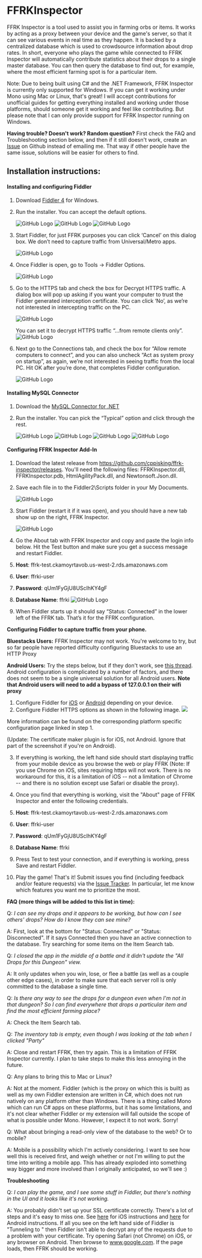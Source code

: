 # FFRKInspector

FFRK Inspector is a tool used to assist you in farming orbs or items.  It works by acting as a proxy between your device and the game's server, so that it can see various events in real time as they happen.  It is backed by a centralized database which is used to crowdsource information about drop rates.  In short, everyone who plays the game while connected to FFRK Inspector will automatically contribute statistics about their drops to a single master database.  You can then query the database to find out, for example, where the most efficient farming spot is for a particular item.

Note: Due to being built using C# and the .NET Framework, FFRK Inspector is currently only supported for Windows.  If you can get it working under Mono using Mac or Linux, that's great!  I will accept contributions for unofficial guides for getting everything installed and working under those platforms, should someone get it working and feel like contributing.  But please note that I can only provide support for FFRK Inspector running on Windows.


**Having trouble?  Doesn't work?  Random question?**  First check the FAQ and Troubleshooting section below, and then if it still doesn't work, create an [Issue](https://github.com/cppisking/ffrk-inspector/issues) on Github instead of emailing me.  That way if other people have the same issue, solutions will be easier for others to find.

## Installation instructions:

#### Installing and configuring Fiddler
1. Download [Fiddler 4](http://www.telerik.com/download/fiddler) for Windows.
2. Run the installer.  You can accept the default options.

     ![GitHub Logo](/Images/Documentation/fiddler1.png)
     ![GitHub Logo](/Images/Documentation/fiddler2.png)
     ![GitHub Logo](/Images/Documentation/fiddler3.png)
3. Start Fiddler, for just FFRK purposes you can click ‘Cancel’ on this dialog box. We don’t need to capture traffic from Universal/Metro apps.

     ![GitHub Logo](/Images/Documentation/fiddler4.png)
4. Once Fiddler is open, go to Tools -> Fiddler Options.

     ![GitHub Logo](/Images/Documentation/fiddler5.png)
5. Go to the HTTPS tab and check the box for Decrypt HTTPS traffic. A dialog box will pop up asking if you want your computer to trust the Fiddler generated interception certificate. You can click ‘No’, as we’re not interested in intercepting traffic on the PC.

     ![GitHub Logo](/Images/Documentation/fiddler6.png)

   You can set it to decrypt HTTPS traffic “…from remote clients only”.
     ![GitHub Logo](/Images/Documentation/fiddler7.png)

6. Next go to the Connections tab, and check the box for “Allow remote computers to connect”, and you can also uncheck “Act as system proxy on startup”, as again, we’re not interested in seeing traffic from the local PC. Hit OK after you’re done, that completes Fiddler configuration.
     
     ![GitHub Logo](/Images/Documentation/fiddler8.png)

#### Installing MySQL Connector
1. Download the [MySQL Connector for .NET](https://dev.mysql.com/downloads/connector/net/)
2. Run the installer. You can pick the “Typical” option and click through the rest.

     ![GitHub Logo](/Images/Documentation/mysql1.png)
     ![GitHub Logo](/Images/Documentation/mysql2.png)
     ![GitHub Logo](/Images/Documentation/mysql3.png)
     ![GitHub Logo](/Images/Documentation/mysql4.png)

#### Configuring FFRK Inspector Add-In

1. Download the latest release from https://github.com/cppisking/ffrk-inspector/releases. You'll need the following files: FFRKInspector.dll, FFRKInspector.pdb, HtmlAgilityPack.dll, and Newtonsoft.Json.dll.
2. Save each file in to the Fiddler2\Scripts folder in your My Documents.
   
     ![GitHub Logo](/Images/Documentation/inspector1.png)
3. Start Fiddler (restart it if it was open), and you should have a new tab show up on the right, FFRK Inspector.

     ![GitHub Logo](/Images/Documentation/inspector2.png)
4. Go the About tab with FFRK Inspector and copy and paste the login info below. Hit the Test button and make sure you get a success message and restart Fiddler.
  1. **Host**: ffrk-test.ckamoyrtavob.us-west-2.rds.amazonaws.com
  2. **User**: ffrki-user
  3. **Password**: qUm1FyGjU8USclhKY4gF
  4. **Database Name**: ffrki
     ![GitHub Logo](/Images/Documentation/inspector3.png)

5. When Fiddler starts up it should say “Status: Connected” in the lower left of the FFRK tab. That’s it for the FFRK configuration.


**Configuring Fiddler to capture traffic from your phone.**

**Bluestacks Users:**  FFRK Inspector may not work.  You're welcome to try, but so far people have reported difficulty configuring Bluestacks to use an HTTP Proxy

**Android Users:**  Try the steps below, but if they don't work, see [this thread](http://www.reddit.com/r/FFRecordKeeper/comments/35x6nq/introducing_ffrk_inspector_and_looking_for_alpha/cr9gz5n).  Android configuration is complicated by a number of factors, and there does not seem to be a single universal solution for all Android users.   **Note that Android users will need to add a bypass of 127.0.0.1 on their wifi proxy**

1. Configure Fiddler for [iOS](http://docs.telerik.com/fiddler/Configure-Fiddler/Tasks/ConfigureForiOS) or [Android](http://docs.telerik.com/fiddler/Configure-Fiddler/Tasks/ConfigureForAndroid) depending on your device.
2. Configure Fiddler HTTPS options as shown in the following image.  <img src="http://i.imgur.com/xYL5x3v.jpg"/>

More information can be found on the corresponding platform specific configuration page linked in step 1.

(Update: The certificate maker plugin is for iOS, not Android.  Ignore that part of the screenshot if you're on Android).

3. If everything is working, the left hand side should start displaying traffic from your mobile device as you browse the web or play FFRK (Note: If you use Chrome on iOS, sites requiring https will not work.  There is no workaround for this, it is a limitation of iOS -- not a limitation of Chrome -- and there is no solution except use Safari or disable the proxy).

4. Once you find that everything is working, visit the "About" page of FFRK Inspector and enter the following credentials.
  1. **Host**: ffrk-test.ckamoyrtavob.us-west-2.rds.amazonaws.com
  2. **User**: ffrki-user
  3. **Password**: qUm1FyGjU8USclhKY4gF
  4. **Database Name**: ffrki
5. Press Test to test your connection, and if everything is working, press Save and restart Fiddler.
6. Play the game!  That's it!  Submit issues you find (including feedback and/or feature requests) via the [Issue Tracker](https://github.com/cppisking/ffrk-inspector/issues).  In particular, let me know which features you want me to prioritize the most.  

**FAQ (more things will be added to this list in time):**

Q: *I can see my drops and it appears to be working, but how can I see others' drops?  How do I know they can see mine?*

A: First, look at the bottom for "Status: Connected" or "Status: Disconnected".  If it says Connected then you have an active connection to the database.  Try searching for some items on the Item Search tab.

Q: *I closed the app in the middle of a battle and it didn't update the "All Drops for this Dungeon" view.*

A: It only updates when you win, lose, or flee a battle (as well as a couple other edge cases), in order to make sure that each server roll is only committed to the database a single time.  

Q: *Is there any way to see the drops for a dungeon even when I'm not in that dungeon?  So I can find *everywhere* that drops a particular item and find the most efficient farming place?*

A: Check the Item Search tab.

Q: *The inventory tab is empty, even though I was looking at the tab when I clicked "Party"*

A: Close and restart FFRK, then try again.  This is a limitation of FFRK Inspector currently.  I plan to take steps to make this less annoying in the future.

Q: Any plans to bring this to Mac or Linux?

A: Not at the moment.  Fiddler (which is the proxy on which this is built) as well as my own Fiddler extension are written in C#, which does not run natively on any platform other than Windows.  There is a thing called Mono which can run C# apps on these platforms, but it has some limitations, and it's not clear whether Fiddler or my extension will fall outside the scope of what is possible under Mono.  However, I expect it to not work.  Sorry!

Q: What about bringing a read-only view of the database to the web?  Or to mobile?

A: Mobile is a possibility which I'm actively considering.  I want to see how well this is received first, and weigh whether or not I'm willing to put the time into writing a mobile app.  This has already exploded into something way bigger and more involved than I originally anticipated, so we'll see :)

**Troubleshooting**

Q: *I can play the game, and I see some stuff in Fiddler, but there's nothing in the UI and it looks like it's not working.*

A: You probably didn't set up your SSL certificate correctly.  There's a lot of steps and it's easy to miss one.  See [here](http://docs.telerik.com/fiddler/Configure-Fiddler/Tasks/ConfigureForiOS) for iOS instructions and [here](http://docs.telerik.com/fiddler/Configure-Fiddler/Tasks/ConfigureForAndroid) for Android instructions.  If all you see on the left hand side of Fiddler is "Tunneling to <url>" then Fiddler isn't able to decrypt any of the requests due to a problem with your certificate.  Try opening Safari (not Chrome) on iOS, or any browser on Android.  Then browse to www.google.com.  If the page loads, then FFRK should be working.


